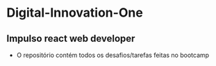 # Digital-Innovation-One

## Impulso react web developer
- O repositório contém todos os desafios/tarefas feitas no bootcamp
